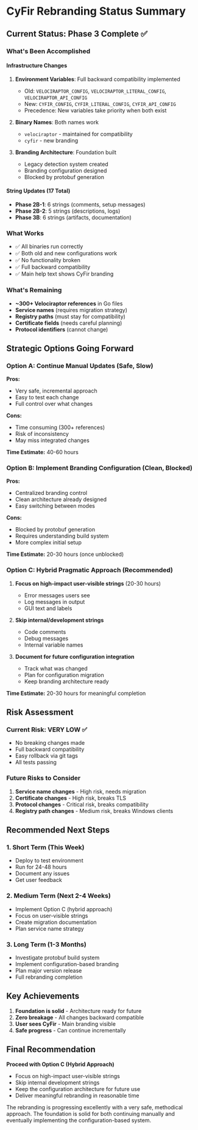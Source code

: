 # CyFir Rebranding Status Summary

## Current Status: Phase 3 Complete ✅

### What's Been Accomplished

#### Infrastructure Changes
1. **Environment Variables**: Full backward compatibility implemented
   - Old: `VELOCIRAPTOR_CONFIG`, `VELOCIRAPTOR_LITERAL_CONFIG`, `VELOCIRAPTOR_API_CONFIG`
   - New: `CYFIR_CONFIG`, `CYFIR_LITERAL_CONFIG`, `CYFIR_API_CONFIG`
   - Precedence: New variables take priority when both exist

2. **Binary Names**: Both names work
   - `velociraptor` - maintained for compatibility
   - `cyfir` - new branding

3. **Branding Architecture**: Foundation built
   - Legacy detection system created
   - Branding configuration designed
   - Blocked by protobuf generation

#### String Updates (17 Total)
- **Phase 2B-1**: 6 strings (comments, setup messages)
- **Phase 2B-2**: 5 strings (descriptions, logs)
- **Phase 3B**: 6 strings (artifacts, documentation)

### What Works
- ✅ All binaries run correctly
- ✅ Both old and new configurations work
- ✅ No functionality broken
- ✅ Full backward compatibility
- ✅ Main help text shows CyFir branding

### What's Remaining
- **~300+ Velociraptor references** in Go files
- **Service names** (requires migration strategy)
- **Registry paths** (must stay for compatibility)
- **Certificate fields** (needs careful planning)
- **Protocol identifiers** (cannot change)

## Strategic Options Going Forward

### Option A: Continue Manual Updates (Safe, Slow)
**Pros:**
- Very safe, incremental approach
- Easy to test each change
- Full control over what changes

**Cons:**
- Time consuming (300+ references)
- Risk of inconsistency
- May miss integrated changes

**Time Estimate:** 40-60 hours

### Option B: Implement Branding Configuration (Clean, Blocked)
**Pros:**
- Centralized branding control
- Clean architecture already designed
- Easy switching between modes

**Cons:**
- Blocked by protobuf generation
- Requires understanding build system
- More complex initial setup

**Time Estimate:** 20-30 hours (once unblocked)

### Option C: Hybrid Pragmatic Approach (Recommended)
1. **Focus on high-impact user-visible strings** (20-30 hours)
   - Error messages users see
   - Log messages in output
   - GUI text and labels
   
2. **Skip internal/development strings** 
   - Code comments
   - Debug messages
   - Internal variable names

3. **Document for future configuration integration**
   - Track what was changed
   - Plan for configuration migration
   - Keep branding architecture ready

**Time Estimate:** 20-30 hours for meaningful completion

## Risk Assessment

### Current Risk: **VERY LOW** ✅
- No breaking changes made
- Full backward compatibility
- Easy rollback via git tags
- All tests passing

### Future Risks to Consider
1. **Service name changes** - High risk, needs migration
2. **Certificate changes** - High risk, breaks TLS
3. **Protocol changes** - Critical risk, breaks compatibility
4. **Registry path changes** - Medium risk, breaks Windows clients

## Recommended Next Steps

### 1. Short Term (This Week)
- Deploy to test environment
- Run for 24-48 hours
- Document any issues
- Get user feedback

### 2. Medium Term (Next 2-4 Weeks)
- Implement Option C (hybrid approach)
- Focus on user-visible strings
- Create migration documentation
- Plan service name strategy

### 3. Long Term (1-3 Months)
- Investigate protobuf build system
- Implement configuration-based branding
- Plan major version release
- Full rebranding completion

## Key Achievements
1. **Foundation is solid** - Architecture ready for future
2. **Zero breakage** - All changes backward compatible
3. **User sees CyFir** - Main branding visible
4. **Safe progress** - Can continue incrementally

## Final Recommendation

**Proceed with Option C (Hybrid Approach)**
- Focus on high-impact user-visible strings
- Skip internal development strings
- Keep the configuration architecture for future use
- Deliver meaningful rebranding in reasonable time

The rebranding is progressing excellently with a very safe, methodical approach. The foundation is solid for both continuing manually and eventually implementing the configuration-based system.